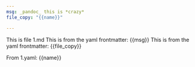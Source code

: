 ```yaml
---
msg: _pandoc_ this is *crazy*
file_copy: "{{name}}"

---
```

This is file 1.md
This is from the yaml frontmatter: {{msg}}
This is from the yaml frontmatter: {{file_copy}}

From 1.yaml: {{name}}
